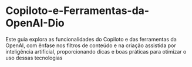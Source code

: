 # Copiloto-e-Ferramentas-da-OpenAI-Dio
Este guia explora as funcionalidades do Copiloto e das ferramentas da OpenAI, com ênfase nos filtros de conteúdo e na criação assistida por inteligência artificial, proporcionando dicas e boas práticas para otimizar o uso dessas tecnologias
